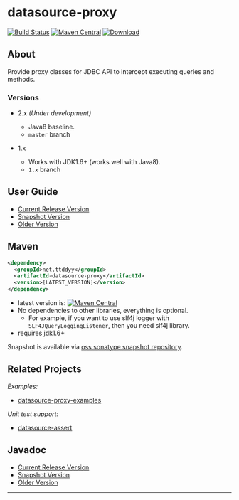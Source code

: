# datasource-proxy

[![Build Status](https://travis-ci.org/ttddyy/datasource-proxy.svg?branch=master)](https://travis-ci.org/ttddyy/datasource-proxy)
[![Maven Central](https://maven-badges.herokuapp.com/maven-central/net.ttddyy/datasource-proxy/badge.svg)][maven-central_badge]
[![Download](https://api.bintray.com/packages/ttddyy/maven/datasource-proxy/images/download.svg) ](https://bintray.com/ttddyy/maven/datasource-proxy/_latestVersion)


## About

Provide proxy classes for JDBC API to intercept executing queries and methods.

### Versions

- 2.x _(Under development)_
  - Java8 baseline.
  - `master` branch

- 1.x
  - Works with JDK1.6+ (works well with Java8).
  - `1.x` branch

## User Guide

- [Current Release Version][user-guide-current]
- [Snapshot Version][user-guide-snapshot]
- [Older Version](https://github.com/ttddyy/datasource-proxy/wiki/User-Guide)

## Maven

```xml
<dependency>
  <groupId>net.ttddyy</groupId>
  <artifactId>datasource-proxy</artifactId>
  <version>[LATEST_VERSION]</version>
</dependency>
```

- latest version is: [![Maven Central](https://maven-badges.herokuapp.com/maven-central/net.ttddyy/datasource-proxy/badge.svg)][maven-central_badge]
- No dependencies to other libraries, everything is optional.
    - For example, if you want to use slf4j logger with `SLF4JQueryLoggingListener`, then you need slf4j library.
- requires jdk1.6+

Snapshot is available via [oss sonatype snapshot repository](https://oss.sonatype.org/content/repositories/snapshots/net/ttddyy/datasource-proxy/).

## Related Projects

*Examples:*
- [datasource-proxy-examples][datasource-proxy-examples]

*Unit test support:*
- [datasource-assert][datasource-assert]


## Javadoc

- [Current Release Version][javadoc-current]
- [Snapshot Version][javadoc-snapshot]
- [Older Version](https://github.com/ttddyy/datasource-proxy/wiki/Javadoc)


----

[maven-central_badge]: https://maven-badges.herokuapp.com/maven-central/net.ttddyy/datasource-proxy/
[user-guide-current]: http://ttddyy.github.io/datasource-proxy/docs/current/user-guide/
[user-guide-snapshot]: http://ttddyy.github.io/datasource-proxy/docs/snapshot/user-guide/
[javadoc-current]: http://ttddyy.github.io/datasource-proxy/docs/current/api/
[javadoc-snapshot]: http://ttddyy.github.io/datasource-proxy/docs/snapshot/api/
[datasource-proxy-examples]: https://github.com/ttddyy/datasource-proxy-examples
[datasource-assert]: https://github.com/ttddyy/datasource-assert
